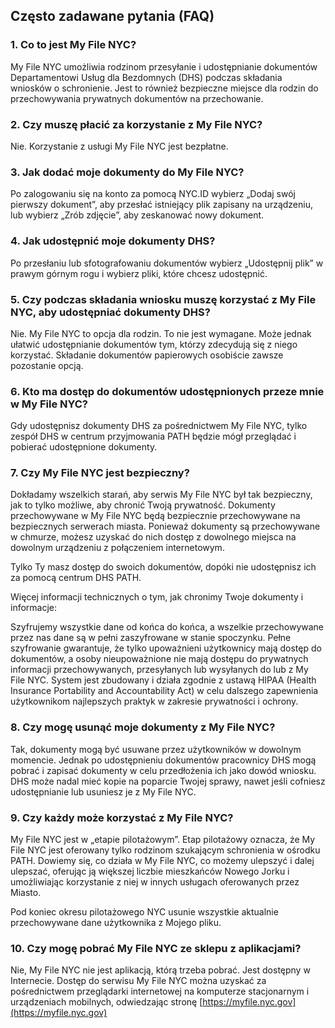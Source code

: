 ## Często zadawane pytania (FAQ)

### 1. Co to jest My File NYC?

My File NYC umożliwia rodzinom przesyłanie i udostępnianie dokumentów Departamentowi Usług dla Bezdomnych (DHS) podczas składania wniosków o schronienie. Jest to również bezpieczne miejsce dla rodzin do przechowywania prywatnych dokumentów na przechowanie.

### 2. Czy muszę płacić za korzystanie z My File NYC?

Nie. Korzystanie z usługi My File NYC jest bezpłatne.

### 3. Jak dodać moje dokumenty do My File NYC?

Po zalogowaniu się na konto za pomocą NYC.ID wybierz „Dodaj swój pierwszy dokument”, aby przesłać istniejący plik zapisany na urządzeniu, lub wybierz „Zrób zdjęcie”, aby zeskanować nowy dokument.

### 4. Jak udostępnić moje dokumenty DHS?

Po przesłaniu lub sfotografowaniu dokumentów wybierz „Udostępnij plik” w prawym górnym rogu i wybierz pliki, które chcesz udostępnić.

### 5. Czy podczas składania wniosku muszę korzystać z My File NYC, aby udostępniać dokumenty DHS?

Nie. My File NYC to opcja dla rodzin. To nie jest wymagane. Może jednak ułatwić udostępnianie dokumentów tym, którzy zdecydują się z niego korzystać. Składanie dokumentów papierowych osobiście zawsze pozostanie opcją.

### 6. Kto ma dostęp do dokumentów udostępnionych przeze mnie w My File NYC?

Gdy udostępnisz dokumenty DHS za pośrednictwem My File NYC, tylko zespół DHS w centrum przyjmowania PATH będzie mógł przeglądać i pobierać udostępnione dokumenty.

### 7. Czy My File NYC jest bezpieczny?

Dokładamy wszelkich starań, aby serwis My File NYC był tak bezpieczny, jak to tylko możliwe, aby chronić Twoją prywatność. Dokumenty przechowywane w My File NYC będą bezpiecznie przechowywane na bezpiecznych serwerach miasta. Ponieważ dokumenty są przechowywane w chmurze, możesz uzyskać do nich dostęp z dowolnego miejsca na dowolnym urządzeniu z połączeniem internetowym.

Tylko Ty masz dostęp do swoich dokumentów, dopóki nie udostępnisz ich za pomocą centrum DHS PATH.

Więcej informacji technicznych o tym, jak chronimy Twoje dokumenty i informacje:

Szyfrujemy wszystkie dane od końca do końca, a wszelkie przechowywane przez nas dane są w pełni zaszyfrowane w stanie spoczynku. Pełne szyfrowanie gwarantuje, że tylko upoważnieni użytkownicy mają dostęp do dokumentów, a osoby nieupoważnione nie mają dostępu do prywatnych informacji przechowywanych, przesyłanych lub wysyłanych do lub z My File NYC. System jest zbudowany i działa zgodnie z ustawą HIPAA (Health Insurance Portability and Accountability Act) w celu dalszego zapewnienia użytkownikom najlepszych praktyk w zakresie prywatności i ochrony.

### 8. Czy mogę usunąć moje dokumenty z My File NYC?

Tak, dokumenty mogą być usuwane przez użytkowników w dowolnym momencie. Jednak po udostępnieniu dokumentów pracownicy DHS mogą pobrać i zapisać dokumenty w celu przedłożenia ich jako dowód wniosku. DHS może nadal mieć kopie na poparcie Twojej sprawy, nawet jeśli cofniesz udostępnianie lub usuniesz je z My File NYC.

### 9. Czy każdy może korzystać z My File NYC?

My File NYC jest w „etapie pilotażowym”. Etap pilotażowy oznacza, że My File NYC jest oferowany tylko rodzinom szukającym schronienia w ośrodku PATH. Dowiemy się, co działa w My File NYC, co możemy ulepszyć i dalej ulepszać, oferując ją większej liczbie mieszkańców Nowego Jorku i umożliwiając korzystanie z niej w innych usługach oferowanych przez Miasto.

Pod koniec okresu pilotażowego NYC usunie wszystkie aktualnie przechowywane dane użytkownika z Mojego pliku.

### 10. Czy mogę pobrać My File NYC ze sklepu z aplikacjami?

Nie, My File NYC nie jest aplikacją, którą trzeba pobrać. Jest dostępny w Internecie. Dostęp do serwisu My File NYC można uzyskać za pośrednictwem przeglądarki internetowej na komputerze stacjonarnym i urządzeniach mobilnych, odwiedzając stronę [https://myfile.nyc.gov](https://myfile.nyc.gov)